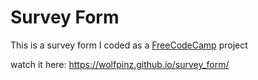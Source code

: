 # Survey Form

This is a survey form I coded as a [FreeCodeCamp](https://www.freecodecamp.org/) project

watch it here: https://wolfpinz.github.io/survey_form/

